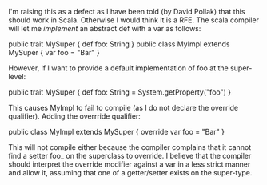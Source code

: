 I'm raising this as a defect as I have been told (by David Pollak) that this should work in Scala. Otherwise I would think it is a RFE. The scala compiler will let me *implement* an abstract def with a var as follows:

  public trait MySuper { def foo: String }
  public class MyImpl extends MySuper { var foo = "Bar" }

However, if I want to provide a default implementation of foo at the super-level:

  public trait MySuper { def foo: String = System.getProperty("foo") }

This causes MyImpl to fail to compile (as I do not declare the override qualifier). Adding the overrride qualifier:

  public class MyImpl extends MySuper { override var foo = "Bar" }

This will not compile either because the compiler complains that it cannot find a setter foo_ on the superclass to override. I believe that the compiler should interpret the override modifier against a var in a less strict manner and allow it, assuming that one of a getter/setter exists on the super-type.

